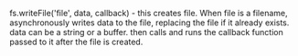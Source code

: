 fs.writeFile('file', data, callback) - this creates file. When file is a filename, asynchronously writes data to the file, replacing the file if it already exists. data can be a string or a buffer.
then calls and runs the callback function passed to it after the file is created.

